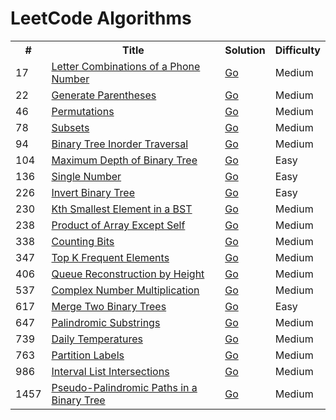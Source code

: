 
<h1>LeetCode Algorithms</h1>
<table>
<tr>
	<th>#</th>
	<th>Title</th>
	<th>Solution</th>
	<th>Difficulty</th>
</tr>
	<tr>
		<td>17</td>
		<td>
		<a href="https://leetcode.com/problems/letter-combinations-of-a-phone-number">Letter Combinations of a Phone Number</a>
		</td>
		<td>
			<a href="go/17-Letter_Combinations_of_a_Phone_Number.go">Go</a>
		</td>
		<td>Medium</td>
	</tr>
	<tr>
		<td>22</td>
		<td>
		<a href="https://leetcode.com/problems/generate-parentheses">Generate Parentheses</a>
		</td>
		<td>
			<a href="go/22-Generate_Parentheses.go">Go</a>
		</td>
		<td>Medium</td>
	</tr>
	<tr>
		<td>46</td>
		<td>
		<a href="https://leetcode.com/problems/permutations">Permutations</a>
		</td>
		<td>
			<a href="go/46-Permutations.go">Go</a>
		</td>
		<td>Medium</td>
	</tr>
	<tr>
		<td>78</td>
		<td>
		<a href="https://leetcode.com/problems/subsets">Subsets</a>
		</td>
		<td>
			<a href="go/78-Subsets.go">Go</a>
		</td>
		<td>Medium</td>
	</tr>
	<tr>
		<td>94</td>
		<td>
		<a href="https://leetcode.com/problems/binary-tree-inorder-traversal">Binary Tree Inorder Traversal</a>
		</td>
		<td>
			<a href="go/94-Binary_TreeInorder_Traversal.go">Go</a>
		</td>
		<td>Medium</td>
	</tr>
	<tr>
		<td>104</td>
		<td>
		<a href="https://leetcode.com/problems/maximum-depth-of-binary-tree">Maximum Depth of Binary Tree</a>
		</td>
		<td>
			<a href="go/104-Maximum_Depth_of_Binary_Tree.go">Go</a>
		</td>
		<td>Easy</td>
	</tr>
	<tr>
		<td>136</td>
		<td>
		<a href="https://leetcode.com/problems/single-number">Single Number</a>
		</td>
		<td>
			<a href="go/136-Single_Number.go">Go</a>
		</td>
		<td>Easy</td>
	</tr>
	<tr>
		<td>226</td>
		<td>
		<a href="https://leetcode.com/problems/invert-binary-tree">Invert Binary Tree</a>
		</td>
		<td>
			<a href="go/226-Invert_Binary_Tree.go">Go</a>
		</td>
		<td>Easy</td>
	</tr>
	<tr>
		<td>230</td>
		<td>
		<a href="https://leetcode.com/problems/kth-smallest-element-in-a-bst">Kth Smallest Element in a BST</a>
		</td>
		<td>
			<a href="go/230-Kth_Smallest_Element_in_a_BST.go">Go</a>
		</td>
		<td>Medium</td>
	</tr>
	<tr>
		<td>238</td>
		<td>
		<a href="https://leetcode.com/problems/product-of-array-except-self">Product of Array Except Self</a>
		</td>
		<td>
			<a href="go/238-Product_of_Array_Except_Self.go">Go</a>
		</td>
		<td>Medium</td>
	</tr>
	<tr>
		<td>338</td>
		<td>
		<a href="https://leetcode.com/problems/counting-bits">Counting Bits</a>
		</td>
		<td>
			<a href="go/338-Counting_Bits.go">Go</a>
		</td>
		<td>Medium</td>
	</tr>
	<tr>
		<td>347</td>
		<td>
		<a href="https://leetcode.com/problems/top-k-frequent-elements">Top K Frequent Elements</a>
		</td>
		<td>
			<a href="go/347-Top_K_Frequent_Elements.go">Go</a>
		</td>
		<td>Medium</td>
	</tr>
	<tr>
		<td>406</td>
		<td>
		<a href="https://leetcode.com/problems/queue-reconstruction-by-height">Queue Reconstruction by Height</a>
		</td>
		<td>
			<a href="go/406-Queue_Reconstruction_by_Height.go">Go</a>
		</td>
		<td>Medium</td>
	</tr>
	<tr>
		<td>537</td>
		<td>
		<a href="https://leetcode.com/problems/complex-number-multiplication">Complex Number Multiplication</a>
		</td>
		<td>
			<a href="go/537-Complex_Number_Multiplication.go">Go</a>
		</td>
		<td>Medium</td>
	</tr>
	<tr>
		<td>617</td>
		<td>
		<a href="https://leetcode.com/problems/merge-two-binary-trees">Merge Two Binary Trees</a>
		</td>
		<td>
			<a href="go/617-Merge_Two_Binary_Trees.go">Go</a>
		</td>
		<td>Easy</td>
	</tr>
	<tr>
		<td>647</td>
		<td>
		<a href="https://leetcode.com/problems/palindromic-substrings">Palindromic Substrings</a>
		</td>
		<td>
			<a href="go/647-Palindromic_Substrings.go">Go</a>
		</td>
		<td>Medium</td>
	</tr>
	<tr>
		<td>739</td>
		<td>
		<a href="https://leetcode.com/problems/daily-temperatures">Daily Temperatures</a>
		</td>
		<td>
			<a href="go/739-Daily_Temperatures.go">Go</a>
		</td>
		<td>Medium</td>
	</tr>
	<tr>
		<td>763</td>
		<td>
		<a href="https://leetcode.com/problems/partition-labels">Partition Labels</a>
		</td>
		<td>
			<a href="go/763-Partition_Labels.go">Go</a>
		</td>
		<td>Medium</td>
	</tr>
	<tr>
		<td>986</td>
		<td>
		<a href="https://leetcode.com/problems/interval-list-intersections">Interval List Intersections</a>
		</td>
		<td>
			<a href="go/986-Interval_List_Intersections.go">Go</a>
		</td>
		<td>Medium</td>
	</tr>
	<tr>
		<td>1457</td>
		<td>
		<a href="https://leetcode.com/problems/pseudo-palindromic-paths-in-a-binary-tree">Pseudo-Palindromic Paths in a Binary Tree</a>
		</td>
		<td>
			<a href="go/1457-Pseudo_Palindromic_Paths_in_a%20Binary_Tree.go">Go</a>
		</td>
		<td>Medium</td>
	</tr>
</table>
	
